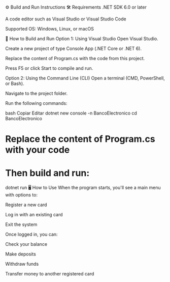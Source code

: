 ⚙️ Build and Run Instructions
🛠️ Requirements
.NET SDK 6.0 or later

A code editor such as Visual Studio or Visual Studio Code

Supported OS: Windows, Linux, or macOS

🔧 How to Build and Run
Option 1: Using Visual Studio
Open Visual Studio.

Create a new project of type Console App (.NET Core or .NET 6).

Replace the content of Program.cs with the code from this project.

Press F5 or click Start to compile and run.

Option 2: Using the Command Line (CLI)
Open a terminal (CMD, PowerShell, or Bash).

Navigate to the project folder.

Run the following commands:

bash
Copiar
Editar
dotnet new console -n BancoElectronico
cd BancoElectronico
# Replace the content of Program.cs with your code
# Then build and run:
dotnet run
🖥️ How to Use
When the program starts, you'll see a main menu with options to:

Register a new card

Log in with an existing card

Exit the system

Once logged in, you can:

Check your balance

Make deposits

Withdraw funds

Transfer money to another registered card

